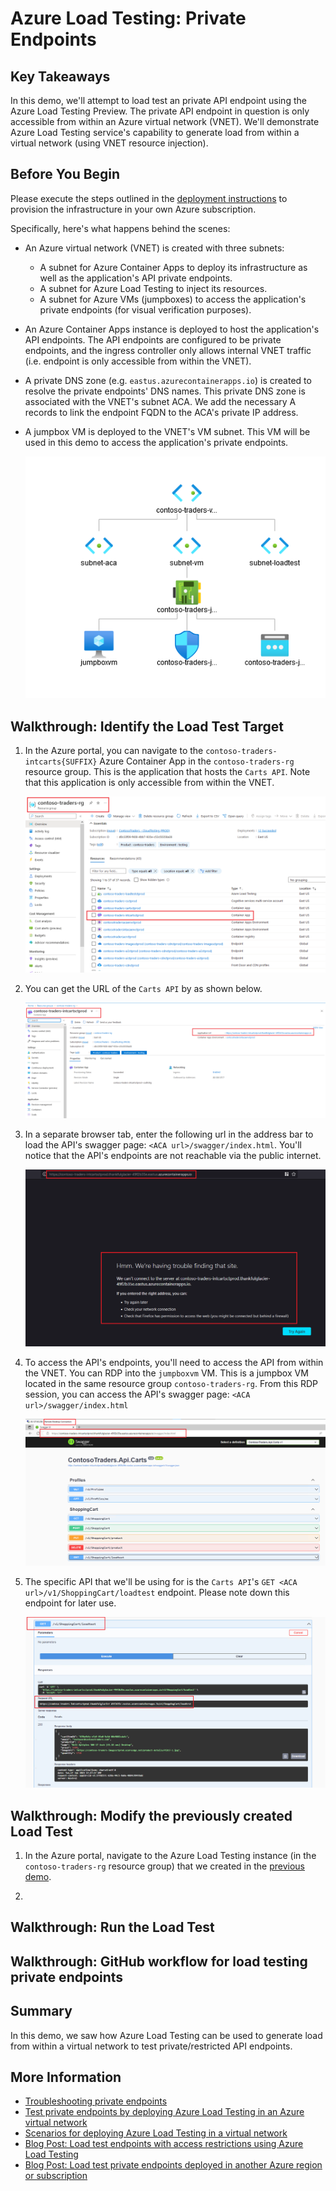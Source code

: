 # Azure Load Testing: Private Endpoints

## Key Takeaways

In this demo, we'll attempt to load test an private API endpoint using the Azure Load Testing Preview. The private API endpoint in question is only accessible from within an Azure virtual network (VNET).
We'll demonstrate Azure Load Testing service's capability to generate load from within a virtual network (using VNET resource injection).

## Before You Begin

Please execute the steps outlined in the [deployment instructions](../../docs/deployment-instructions.md) to provision the infrastructure in your own Azure subscription.

Specifically, here's what happens behind the scenes:

* An Azure virtual network (VNET) is created with three subnets:
  * A subnet for Azure Container Apps to deploy its infrastructure as well as the application's API private endpoints.
  * A subnet for Azure Load Testing to inject its resources.
  * A subnet for Azure VMs (jumpboxes) to access the application's private endpoints (for visual verification purposes).

* An Azure Container Apps instance is deployed to host the application's API endpoints. The API endpoints are configured to be private endpoints, and the ingress controller only allows internal VNET traffic (i.e. endpoint is only accessible from within the VNET).

* A private DNS zone (e.g. `eastus.azurecontainerapps.io`) is created to resolve the private endpoints' DNS names. This private DNS zone is associated with the VNET's subnet ACA. We add the necessary A records to link the endpoint FQDN to the ACA's private IP address.

* A jumpbox VM is deployed to the VNET's VM subnet. This VM will be used in this demo to access the application's private endpoints.

  ![VNET configuration](./media/vnet-configuration.png)

## Walkthrough: Identify the Load Test Target

1. In the Azure portal, you can navigate to the `contoso-traders-intcarts{SUFFIX}` Azure Container App in the `contoso-traders-rg` resource group. This is the application that hosts the `Carts API`. Note that this application is only accessible from within the VNET.

   ![ACA](./media/private-endpoint-1.png)

2. You can get the URL of the `Carts API` by as shown below.

   ![ACA](./media/private-endpoint-2.png)

3. In a separate browser tab, enter the following url in the address bar to load the API's swagger page: `<ACA url>/swagger/index.html`. You'll notice that the API's endpoints are not reachable via the public internet.

   ![ACA](./media/private-endpoint-3.png)

4. To access the API's endpoints, you'll need to access the API from within the VNET. You can RDP into the `jumpboxvm` VM. This is a jumpbox VM located in the same resource group `contoso-traders-rg`. From this RDP session, you can access the API's swagger page: `<ACA url>/swagger/index.html`

   ![ACA](./media/private-endpoint-4.png)

5. The specific API that we'll be using for is the `Carts API`'s `GET <ACA url>/v1/ShoppingCart/loadtest` endpoint. Please note down this endpoint for later use.

   ![ACA](./media/private-endpoint-5.png)

## Walkthrough: Modify the previously created Load Test

1. In the Azure portal, navigate to the Azure Load Testing instance (in the `contoso-traders-rg` resource group) that we created in the [previous demo](./walkthrough.md).

2. 

## Walkthrough: Run the Load Test

## Walkthrough: GitHub workflow for load testing private endpoints

## Summary

In this demo, we saw how Azure Load Testing can be used to generate load from within a virtual network to test private/restricted API endpoints.

## More Information

* [Troubleshooting private endpoints](https://docs.microsoft.com/en-us/azure/container-apps/troubleshoot-private-endpoints)
* [Test private endpoints by deploying Azure Load Testing in an Azure virtual network](https://learn.microsoft.com/en-us/azure/load-testing/how-to-test-private-endpoint)
* [Scenarios for deploying Azure Load Testing in a virtual network](https://learn.microsoft.com/en-us/azure/load-testing/concept-azure-load-testing-vnet-injection)
* [Blog Post: Load test endpoints with access restrictions using Azure Load Testing](https://techcommunity.microsoft.com/t5/apps-on-azure-blog/load-test-endpoints-with-access-restrictions-using-azure-load/ba-p/3610412)
* [Blog Post: Load test private endpoints deployed in another Azure region or subscription](https://techcommunity.microsoft.com/t5/apps-on-azure-blog/load-test-private-endpoints-deployed-in-another-azure-region-or/ba-p/3693277)
